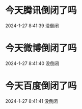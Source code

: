 # 今天腾讯倒闭了吗

2024-1-27 8:41:39 没倒闭

# 今天微博倒闭了吗

2024-1-27 8:41:40 没倒闭

# 今天百度倒闭了吗

2024-1-27 8:41:41 没倒闭

